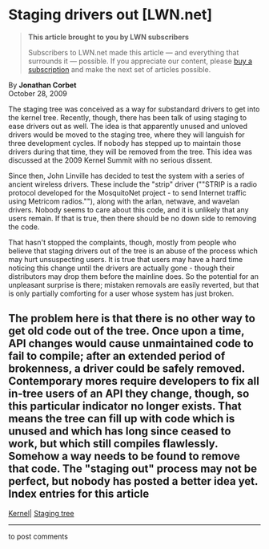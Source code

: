 # Staging drivers out [LWN.net]

> **This article brought to you by LWN subscribers**
> 
> Subscribers to LWN.net made this article — and everything that surrounds it — possible. If you appreciate our content, please [buy a subscription](/Promo/nst-nag3/subscribe) and make the next set of articles possible. 

By **Jonathan Corbet**  
October 28, 2009 

The staging tree was conceived as a way for substandard drivers to get into the kernel tree. Recently, though, there has been talk of using staging to ease drivers out as well. The idea is that apparently unused and unloved drivers would be moved to the staging tree, where they will languish for three development cycles. If nobody has stepped up to maintain those drivers during that time, they will be removed from the tree. This idea was discussed at the 2009 Kernel Summit with no serious dissent. 

Since then, John Linville has decided to test the system with a series of ancient wireless drivers. These include the "strip" driver (""STRIP is a radio protocol developed for the MosquitoNet project - to send Internet traffic using Metricom radios.""), along with the arlan, netwave, and wavelan drivers. Nobody seems to care about this code, and it is unlikely that any users remain. If that is true, then there should be no down side to removing the code. 

That hasn't stopped the complaints, though, mostly from people who believe that staging drivers out of the tree is an abuse of the process which may hurt unsuspecting users. It is true that users may have a hard time noticing this change until the drivers are actually gone - though their distributors may drop them before the mainline does. So the potential for an unpleasant surprise is there; mistaken removals are easily reverted, but that is only partially comforting for a user whose system has just broken. 

The problem here is that there is no other way to get old code out of the tree. Once upon a time, API changes would cause unmaintained code to fail to compile; after an extended period of brokenness, a driver could be safely removed. Contemporary mores require developers to fix all in-tree users of an API they change, though, so this particular indicator no longer exists. That means the tree can fill up with code which is unused and which has long since ceased to work, but which still compiles flawlessly. Somehow a way needs to be found to remove that code. The "staging out" process may not be perfect, but nobody has posted a better idea yet.  
Index entries for this article  
---  
[Kernel](/Kernel/Index)| [Staging tree](/Kernel/Index#Staging_tree)  
  


* * *

to post comments 
